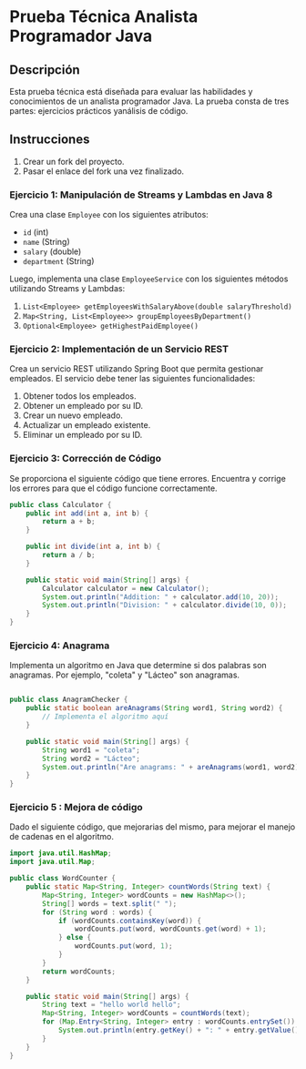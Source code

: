 # Prueba Técnica Analista Programador Java

## Descripción
Esta prueba técnica está diseñada para evaluar las habilidades y conocimientos de un analista programador Java. La prueba consta de tres partes: ejercicios prácticos yanálisis de código.

## Instrucciones
1. Crear un fork del proyecto.
2. Pasar el enlace del fork una vez finalizado.



### Ejercicio 1: Manipulación de Streams y Lambdas en Java 8
Crea una clase `Employee` con los siguientes atributos:
- `id` (int)
- `name` (String)
- `salary` (double)
- `department` (String)

Luego, implementa una clase `EmployeeService` con los siguientes métodos utilizando Streams y Lambdas:
1. `List<Employee> getEmployeesWithSalaryAbove(double salaryThreshold)`
2. `Map<String, List<Employee>> groupEmployeesByDepartment()`
3. `Optional<Employee> getHighestPaidEmployee()`

### Ejercicio 2: Implementación de un Servicio REST
Crea un servicio REST utilizando Spring Boot que permita gestionar empleados. El servicio debe tener las siguientes funcionalidades:
1. Obtener todos los empleados.
2. Obtener un empleado por su ID.
3. Crear un nuevo empleado.
4. Actualizar un empleado existente.
5. Eliminar un empleado por su ID.


### Ejercicio 3: Corrección de Código
Se proporciona el siguiente código que tiene errores. Encuentra y corrige los errores para que el código funcione correctamente.

```java
public class Calculator {
    public int add(int a, int b) {
        return a + b;
    }

    public int divide(int a, int b) {
        return a / b;
    }

    public static void main(String[] args) {
        Calculator calculator = new Calculator();
        System.out.println("Addition: " + calculator.add(10, 20));
        System.out.println("Division: " + calculator.divide(10, 0));
    }
}
```
### Ejercicio 4: Anagrama
Implementa un algoritmo en Java que determine si dos palabras son anagramas. Por ejemplo, "coleta" y "Lácteo" son anagramas.

``` java

public class AnagramChecker {
    public static boolean areAnagrams(String word1, String word2) {
        // Implementa el algoritmo aquí
    }

    public static void main(String[] args) {
        String word1 = "coleta";
        String word2 = "Lácteo";
        System.out.println("Are anagrams: " + areAnagrams(word1, word2));
    }
}

```
### Ejercicio 5 : Mejora de código

Dado el siguiente código, que mejorarias del mismo, para mejorar el manejo de cadenas en el algoritmo.

``` java
import java.util.HashMap;
import java.util.Map;

public class WordCounter {
    public static Map<String, Integer> countWords(String text) {
        Map<String, Integer> wordCounts = new HashMap<>();
        String[] words = text.split(" ");
        for (String word : words) {
            if (wordCounts.containsKey(word)) {
                wordCounts.put(word, wordCounts.get(word) + 1);
            } else {
                wordCounts.put(word, 1);
            }
        }
        return wordCounts;
    }

    public static void main(String[] args) {
        String text = "hello world hello";
        Map<String, Integer> wordCounts = countWords(text);
        for (Map.Entry<String, Integer> entry : wordCounts.entrySet()) {
            System.out.println(entry.getKey() + ": " + entry.getValue());
        }
    }
}
```